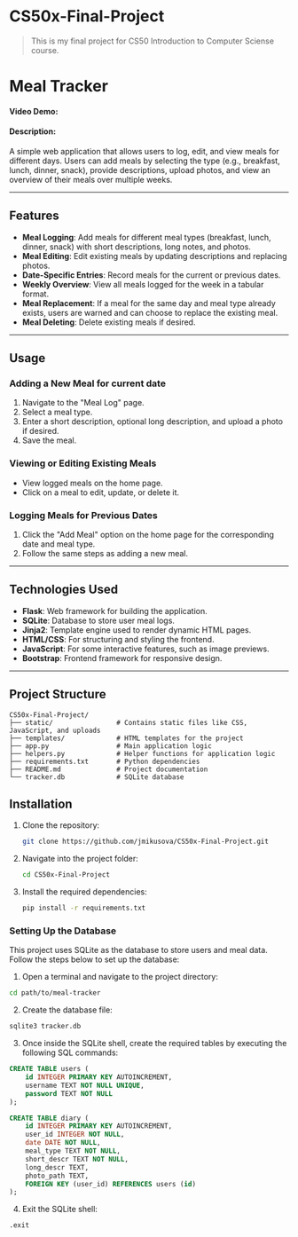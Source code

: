 # CS50x-Final-Project
>This is my final project for CS50 Introduction to Computer Sciense course.
# Meal Tracker
#### Video Demo:  <URL HERE>
#### Description:

A simple web application that allows users to log, edit, and view meals for different days. Users can add meals by selecting the type (e.g., breakfast, lunch, dinner, snack), provide descriptions, upload photos, and view an overview of their meals over multiple weeks.

---
## Features

- **Meal Logging**: Add meals for different meal types (breakfast, lunch, dinner, snack) with short descriptions, long notes, and photos.
- **Meal Editing**: Edit existing meals by updating descriptions and replacing photos.
- **Date-Specific Entries**: Record meals for the current or previous dates.
- **Weekly Overview**: View all meals logged for the week in a tabular format.
- **Meal Replacement**: If a meal for the same day and meal type already exists, users are warned and can choose to replace the existing meal.
- **Meal Deleting**: Delete existing meals if desired.

---
## Usage

### Adding a New Meal for current date
1. Navigate to the "Meal Log" page.
2. Select a meal type.
3. Enter a short description, optional long description, and upload a photo if desired.
4. Save the meal.

### Viewing or Editing Existing Meals
- View logged meals on the home page.
- Click on a meal to edit, update, or delete it.

### Logging Meals for Previous Dates
1. Click the "Add Meal" option on the home page for the corresponding date and meal type.
2. Follow the same steps as adding a new meal.

---

## Technologies Used

- **Flask**: Web framework for building the application.
- **SQLite**: Database to store user meal logs.
- **Jinja2**: Template engine used to render dynamic HTML pages.
- **HTML/CSS**: For structuring and styling the frontend.
- **JavaScript**: For some interactive features, such as image previews.
- **Bootstrap**: Frontend framework for responsive design.

---

## Project Structure

```
CS50x-Final-Project/
├── static/                # Contains static files like CSS, JavaScript, and uploads
├── templates/             # HTML templates for the project
├── app.py                 # Main application logic
├── helpers.py             # Helper functions for application logic
├── requirements.txt       # Python dependencies
├── README.md              # Project documentation
└── tracker.db             # SQLite database
```


## Installation

1. Clone the repository:
    ```bash
    git clone https://github.com/jmikusova/CS50x-Final-Project.git
    ```

2. Navigate into the project folder:
    ```bash
    cd CS50x-Final-Project
    ```

3. Install the required dependencies:
    ```bash
    pip install -r requirements.txt
    ```

### Setting Up the Database

This project uses SQLite as the database to store users and meal data. Follow the steps below to set up the database:

1. Open a terminal and navigate to the project directory:

```bash
cd path/to/meal-tracker
```

2. Create the database file:

```bash
sqlite3 tracker.db
```

3. Once inside the SQLite shell, create the required tables by executing the following SQL commands:

```sql
CREATE TABLE users (
    id INTEGER PRIMARY KEY AUTOINCREMENT,
    username TEXT NOT NULL UNIQUE,
    password TEXT NOT NULL
);

CREATE TABLE diary (
    id INTEGER PRIMARY KEY AUTOINCREMENT,
    user_id INTEGER NOT NULL,
    date DATE NOT NULL,
    meal_type TEXT NOT NULL,
    short_descr TEXT NOT NULL,
    long_descr TEXT,
    photo_path TEXT,
    FOREIGN KEY (user_id) REFERENCES users (id)
);
```

4. Exit the SQLite shell:

```bash
.exit
```


